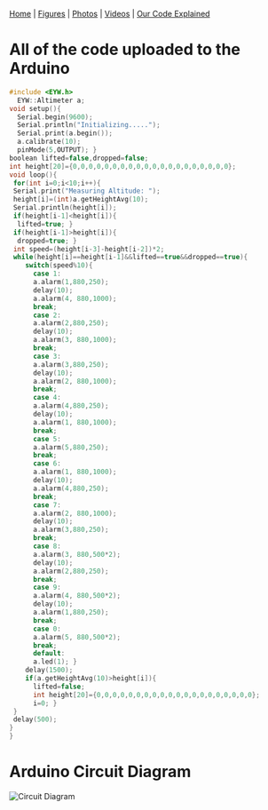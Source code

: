 [Home](https://assumepositiveintentions.github.io/Final/) | [Figures](https://assumepositiveintentions.github.io/Final/figures) | [Photos](https://assumepositiveintentions.github.io/Final/photos) | [Videos](https://assumepositiveintentions.github.io/Final/videos) | [Our Code Explained](https://assumepositiveintentions.github.io/Final/decoded)

# All of the code uploaded to the Arduino
```c++
#include <EYW.h>
  EYW::Altimeter a;
void setup(){
  Serial.begin(9600);
  Serial.println("Initializing.....");
  Serial.print(a.begin());
  a.calibrate(10);
  pinMode(5,OUTPUT); }
boolean lifted=false,dropped=false;
int height[20]={0,0,0,0,0,0,0,0,0,0,0,0,0,0,0,0,0,0,0,0};
void loop(){
 for(int i=0;i<10;i++){
 Serial.print("Measuring Altitude: ");
 height[i]=(int)a.getHeightAvg(10);
 Serial.println(height[i]);
 if(height[i-1]<height[i]){
  lifted=true; }
 if(height[i-1]>height[i]){
  dropped=true; }
 int speed=(height[i-3]-height[i-2])*2;
 while(height[i]==height[i-1]&&lifted==true&&dropped==true){
    switch(speed%10){
      case 1:
      a.alarm(1,880,250);
      delay(10);
      a.alarm(4, 880,1000);
      break;
      case 2:
      a.alarm(2,880,250);
      delay(10);
      a.alarm(3, 880,1000);
      break;
      case 3:
      a.alarm(3,880,250);
      delay(10);
      a.alarm(2, 880,1000);
      break;
      case 4:
      a.alarm(4,880,250);
      delay(10);
      a.alarm(1, 880,1000);
      break;
      case 5:
      a.alarm(5,880,250);
      break;
      case 6:
      a.alarm(1, 880,1000);
      delay(10);                    
      a.alarm(4,880,250);
      break;
      case 7:
      a.alarm(2, 880,1000);
      delay(10);
      a.alarm(3,880,250);
      break;
      case 8:
      a.alarm(3, 880,500*2);
      delay(10);
      a.alarm(2,880,250);
      break;
      case 9:
      a.alarm(4, 880,500*2);
      delay(10);
      a.alarm(1,880,250);
      break;
      case 0:
      a.alarm(5, 880,500*2);
      break;
      default:
      a.led(1); }
    delay(1500);
    if(a.getHeightAvg(10)>height[i]){
      lifted=false;
      int height[20]={0,0,0,0,0,0,0,0,0,0,0,0,0,0,0,0,0,0,0,0};
      i=0; }
 }
 delay(500);
}
}
```
# Arduino Circuit Diagram
![Circuit Diagram](https://assumepositiveintentions.github.io/Final/assets/Circuit.jpg)
